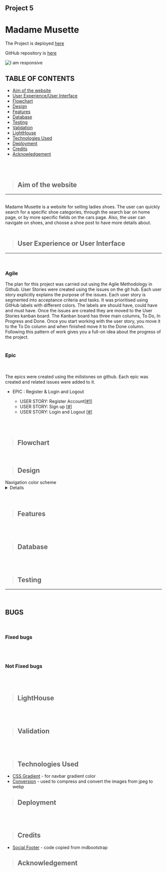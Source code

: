 ## Project 5

# Madame Musette

The Project is deployed [here](#) 

GitHub repository is [here](https://github.com/fitabigail/Madame-Musette) 

![I am responsive](#)

## TABLE OF CONTENTS
- [Aim of the website](#aim-of-the-website)
- [User Experience/User Interface](#user-experience-or-user-interface)
- [Flowchart](#flowchart)
- [Design](#design)
- [Features](#features)
- [Database](#database)
- [Testing](#testing)
- [Validation](#validation)
- [LightHouse](#lighthouse)
- [Technologies Used](#technologies-used)
- [Deployment](#deployment) 
- [Credits](#credits)
- [Acknowledgement](#acknowledgement)

</br></br>

> ## Aim of the website
---
</br>
Madame Musette is a website for selling ladies shoes. The user can quickly search for a specific shoe categories, through the search bar on home page, or by more specific fields on the cars page. Also, the user can navigate on shoes, and choose a shoe post to have more details about.  </br></br>


> ## User Experience or User Interface
---
</br>

### Agile
The plan for this project was carried out using the Agile Methodology in Github. User Stories were created using the issues on the git hub. Each user story explicitly explains the purpose of the issues. Each user story is segmented into acceptance criteria and tasks. It was prioritised using GitHub labels with different colors. The labels are should have, could have and must have. Once the issues are created they are moved to the User Stories kanban board. The Kanban board has three main columns, To Do, In Progress and Done. Once you start working with the user story, you move it to the To Do column and when finished move it to the Done column. Following this pattern of work gives you a full-on idea about the progress of the project.</br></br>



### Epic
</br></br>
The epics were created using the milistones on github. Each epic was created and related issues were added to it.  



- EPIC : Register & Login and Logout

    
    - USER STORY: Register Account[[#1](https://github.com/fitabigail/Madame-Musette/issues/1)]
    - USER STORY: Sign up [[#](#)]
    - USER STORY: Login and Logout [[#](#)]

    </br></br>


> ## Flowchart
</br>


> ## Design

<summary>Navigation color scheme</summary>
<details>

![Navigation](/images_reademe/design-nav-color.png)

</details>
</br></br>

> ## Features
</br></br>

> ## Database

</br></br>

> ## Testing
---
   
</br>

## **BUGS**
</br>

### Fixed bugs

</br></br>

### Not Fixed bugs
</br></br>

> ## LightHouse
</br></br>


> ## Validation

</br></br>

> ## Technologies Used

- [CSS Gradient](https://cssgradient.io/) - for navbar gradient color
- [Conversion](https://www.xconvert.com/) - used to compress and convert the images from jpeg to webp

> ## Deployment
</br></br>

> ## Credits
 
 - [Social Footer](https://mdbootstrap.com/docs/standard/extended/social-media-icons-footer/) - code copied from mdbootstrap

 > ## Acknowledgement